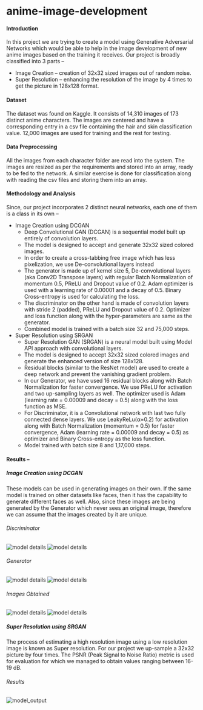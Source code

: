 # anime-image-development

#### Introduction 
In this project we are trying to create a model using Generative Adversarial Networks which would be able to help in the image development of new anime images based on the training it receives. Our project is broadly classified into 3 parts – 
* Image Creation – creation of 32x32 sized images out of random noise.
* Super Resolution – enhancing the resolution of the image by 4 times to get the picture in 128x128 format.
#### Dataset
The dataset was found on Kaggle. It consists of 14,310 images of 173 distinct anime characters. The images are centered and have a corresponding entry in a csv file containing the hair and skin classification value. 12,000 images are used for training and the rest for testing.
#### Data Preprocessing
All the images from each character folder are read into the system. The images are resized as per the requirements and stored into an array, ready to be fed to the network. A similar exercise is done for classification along with reading the csv files and storing them into an array.
#### Methodology and Analysis
Since, our project incorporates 2 distinct neural networks, each one of them is a class in its own – 
* Image Creation using DCGAN
  * Deep Convolutional GAN (DCGAN) is a sequential model built up entirely of convolution layers.
  * The model is designed to accept and generate 32x32 sized colored images.
  * In order to create a cross-tabbing free image which has less pixelization, we use De-convolutional layers instead
  * The generator is made up of kernel size 5, De-convolutional layers (aka Conv2D Transpose layers) with regular Batch Normalization of momentum 0.5, PReLU and Dropout value of 0.2. Adam optimizer is used with a learning rate of 0.00001 and a decay of 0.5. Binary Cross-entropy is used for calculating the loss.
  * The discriminator on the other hand is made of convolution layers with stride 2 (padded), PReLU and Dropout value of 0.2. Optimizer and loss function along with the hyper-parameters are same as the generator.
  * Combined model is trained with a batch size 32 and 75,000 steps.
* Super Resolution using SRGAN
  * Super Resolution GAN (SRGAN) is a neural model built using Model API approach with convolutional layers.
  * The model is designed to accept 32x32 sized colored images and generate the enhanced version of size 128x128.
  * Residual blocks (similar to the ResNet model) are used to create a deep network and prevent the vanishing gradient problem.
  * In our Generator, we have used 16 residual blocks along with Batch Normalization for faster convergence. We use PReLU for activation and two up-sampling layers as well. The optimizer used is Adam (learning rate = 0.00009 and decay = 0.5) along with the loss function as MSE.
  * For Discriminator, it is a Convolutional network with last two fully connected dense layers. We use LeakyReLu(α=0.2) for activation along with Batch Normalization (momentum = 0.5) for faster convergence, Adam (learning rate = 0.00009 and decay = 0.5) as optimizer and Binary Cross-entropy as the loss function.
  * Model trained with batch size 8 and 1,17,000 steps.
#### Results – 
##### Image Creation using DCGAN
These models can be used in generating images on their own. If the same model is trained on other datasets like faces, then it has the capability to generate different faces as well. Also, since these images are being generated by the Generator which never sees an original image, therefore we can assume that the images created by it are unique.

###### Discriminator
![model details](https://github.com/Team7-Code/anime-image-development/blob/dev/Image%20Generator/sample_outputs/dis%20-%201.png)
![model details](https://github.com/Team7-Code/anime-image-development/blob/dev/Image%20Generator/sample_outputs/dis%20-%202.png)

###### Generator
![model details](https://github.com/Team7-Code/anime-image-development/blob/dev/Image%20Generator/sample_outputs/gen1.png)
![model details](https://github.com/Team7-Code/anime-image-development/blob/dev/Image%20Generator/sample_outputs/gen2.png)

###### Images Obtained
![model details](https://github.com/Team7-Code/anime-image-development/blob/dev/Image%20Generator/sample_outputs/img1.png)
![model details](https://github.com/Team7-Code/anime-image-development/blob/dev/Image%20Generator/sample_outputs/img2.png)


##### Super Resolution using SRGAN
The process of estimating a high resolution image using a low resolution image is known as Super resolution. For our project we up-sample a 32x32 picture by four times. The PSNR (Peak Signal to Noise Ratio) metric is used for evaluation for which we managed to obtain values ranging between 16-19 dB.

###### Results
![model_output](https://github.com/Team7-Code/anime-image-development/blob/dev/Super%20Resolution/Sample%20Outputs/img1.png)


